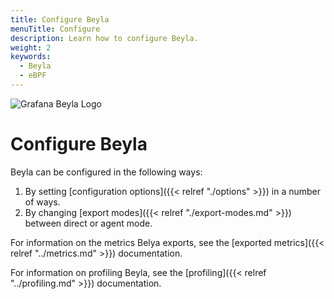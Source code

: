 ```yaml
---
title: Configure Beyla
menuTitle: Configure
description: Learn how to configure Beyla.
weight: 2
keywords:
  - Beyla
  - eBPF
---
```


![Grafana Beyla Logo](https://grafana.com/media/docs/grafana-cloud/beyla/beyla-logo-2.png)

# Configure Beyla

Beyla can be configured in the following ways:

1. By setting [configuration options]({{< relref "./options" >}}) in a number of ways.
2. By changing [export modes]({{< relref "./export-modes.md" >}}) between direct or agent mode.

For information on the metrics Belya exports, see the [exported metrics]({{< relref "../metrics.md" >}}) documentation.

For information on profiling Beyla, see the [profiling]({{< relref "../profiling.md" >}}) documentation.
